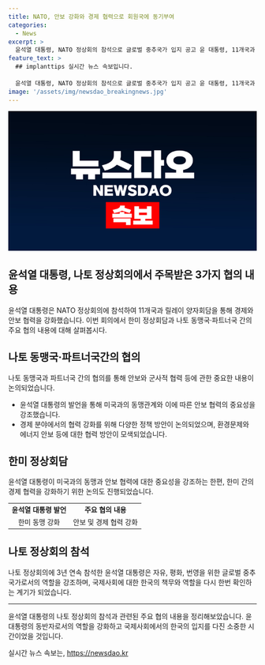 ```yaml
---
title: NATO, 안보 강화와 경제 협력으로 회원국에 동기부여
categories:
  - News
excerpt: >
  윤석열 대통령, NATO 정상회의 참석으로 글로벌 중추국가 입지 공고 윤 대통령, 11개국과 릴레이 양자회담으로 경제·안보 협력 강화 한미 정상회담 및 주요 협의 내용 카드뉴스로 확인 가능 자유·평화·번영 실현을 위한 활동 지속, 클릭하여 자세한 내용 확인
feature_text: >
  ## implanttips 실시간 뉴스 속보입니다.

  윤석열 대통령, NATO 정상회의 참석으로 글로벌 중추국가 입지 공고 윤 대통령, 11개국과 릴레이 양자회담으로 경제·안보 협력 강화 한미 정상회담 및 주요 협의 내용 카드뉴스로 확인 가능 자유·평화·번영 실현을 위한 활동 지속, 클릭하여 자세한 내용 확인
image: '/assets/img/newsdao_breakingnews.jpg'
---
```


<p><img src="/assets/img/newsdao_breakingnews.jpg" alt="implanttips 속보" /></p>

<h2>윤석열 대통령, 나토 정상회의에서 주목받은 3가지 협의 내용</h2>

<p data-ke-size="size16">윤석열 대통령은 NATO 정상회의에 참석하여 11개국과 릴레이 양자회담을 통해 경제와 안보 협력을 강화했습니다. 이번 회의에서 한미 정상회담과 나토 동맹국·파트너국 간의 주요 협의 내용에 대해 살펴봅시다.</p>

<h2 data-ke-size="size26">나토 동맹국·파트너국간의 협의</h2>

<p data-ke-size="size16">나토 동맹국과 파트너국 간의 협의를 통해 안보와 군사적 협력 등에 관한 중요한 내용이 논의되었습니다. </p>

<ul>
  <li>윤석열 대통령의 발언을 통해 미국과의 동맹관계와 이에 따른 안보 협력의 중요성을 강조했습니다.</li>
  <li>경제 분야에서의 협력 강화를 위해 다양한 정책 방안이 논의되었으며, 환경문제와 에너지 안보 등에 대한 협력 방안이 모색되었습니다.</li>
</ul>

<h2 data-ke-size="size26">한미 정상회담</h2>

<p data-ke-size="size16">윤석열 대통령이 미국과의 동맹과 안보 협력에 대한 중요성을 강조하는 한편, 한미 간의 경제 협력을 강화하기 위한 논의도 진행되었습니다. </p>

<table>
  <tr>
    <td style="text-align: center; height: 17px;"><b>윤석열 대통령 발언</b></td>
    <td style="text-align: center; height: 17px;"><b>주요 협의 내용</b></td>
  </tr>
  <tr>
    <td style="text-align: center; height: 17px;">한미 동맹 강화</td>
    <td style="text-align: center; height: 17px;">안보 및 경제 협력 강화</td>
  </tr>
</table>

<h2 data-ke-size="size26">나토 정상회의 참석</h2>

<p data-ke-size="size16">나토 정상회의에 3년 연속 참석한 윤석열 대통령은 자유, 평화, 번영을 위한 글로벌 중추국가로서의 역할을 강조하며, 국제사회에 대한 한국의 책무와 역할을 다시 한번 확인하는 계기가 되었습니다.</p>

<hr>

<p data-ke-size="size16">윤석열 대통령의 나토 정상회의 참석과 관련된 주요 협의 내용을 정리해보았습니다. 윤 대통령의 동반자로서의 역할을 강화하고 국제사회에서의 한국의 입지를 다진 소중한 시간이었을 것입니다. </p>
실시간 뉴스 속보는, <a href="https://newsdao.kr" rel="dofollow">https://newsdao.kr</a>


